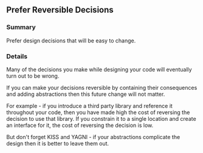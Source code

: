 ## Prefer Reversible Decisions

### Summary

Prefer design decisions that will be easy to change.

### Details

Many of the decisions you make while designing your code will eventually turn out to be wrong.

If you can make your decisions reversible by containing their consequences and adding abstractions then this future change will not matter.

For example - if you introduce a third party library and reference it throughout your code, then you have made high the cost of reversing the decision to use that library. If you constrain it to a single location and create an interface for it, the cost of reversing the decision is low.

But don't forget KISS and YAGNI - if your abstractions complicate the design then it is better to leave them out.
